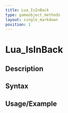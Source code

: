 ```yaml
---
title: Lua_IsInBack
type: gameobject_methods
layout: single_markdown
position: 1
---
```


# Lua_IsInBack

## Description

## Syntax

## Usage/Example


